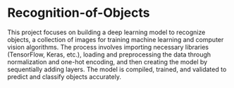 # Recognition-of-Objects
This project focuses on building a deep learning model to recognize objects, a collection of images for training machine learning and computer vision algorithms. The process involves importing necessary libraries (TensorFlow, Keras, etc.), loading and preprocessing the data through normalization and one-hot encoding, and then creating the model by sequentially adding layers. The model is compiled, trained, and validated to predict and classify objects accurately.
